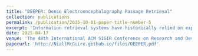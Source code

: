 ```yaml
---
title: "DEEPER: Dense Electroencephalography Passage Retrieval"
collection: publications
permalink: /publication/2015-10-01-paper-title-number-5
excerpt: 'Information retrieval systems have historically relied on explicit query formulation, requiring users to translate their information needs into text. This process is particularly disruptive during reading tasks, where users must interrupt their natural flow to formulate queries. We present DEEPER (Dense Electroencephalography Passage Retrieval), a novel framework that enables direct retrieval of relevant passages from users neural signals during naturalistic reading without intermediate text translation. Building on dense retrieval architectures, DEEPER employs a dual-encoder approach with specialised components for processing neural data, mapping EEG signals and text passages into a shared semantic space. Through careful architecture design and cross-modal negative sampling strategies, our model learns to align neural patterns with their corresponding textual content. Experimental results on the ZuCo dataset demonstrate that direct brain-to-passage retrieval significantly outperforms current EEG-to-text baselines, achieving a 571% improvement in Precision@1. Our ablation studies reveal that the model successfully learns aligned representations between EEG and text modalities (0.29 cosine similarity), while our hard negative sampling strategy contributes to overall performance increases.'
date: 2025-04-17
venue: 'The 48th International ACM SIGIR Conference on Research and Development in Information Retrieval'
paperurl: 'http://NiallMcGuire.github.io/files/DEEPER.pdf'
---
```


